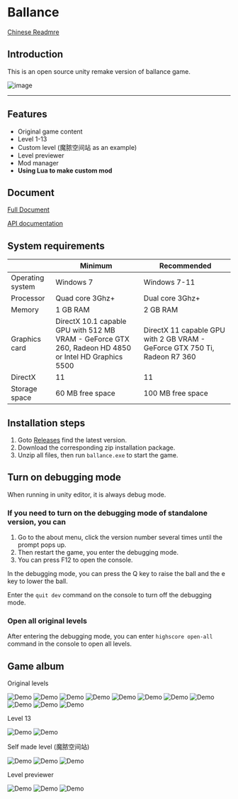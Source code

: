 # Ballance

[Chinese Readmre](./README.md)

## Introduction

This is an open source unity remake version of ballance game.

![image](/Assets/System/Textures/splash_app.bmp)

---

## Features

* Original game content
* Level 1-13
* Custom level (魔脓空间站 as an example)
* Level previewer
* Mod manager
* **Using Lua to make custom mod**

## Document

[Full Document](https://imengyu.github.io/Ballance/#/readme)

[API documentation](https://imengyu.github.io/Ballance/#/LuaApi/readme)

## System requirements

||Minimum|Recommended|
|---|---|---|
|Operating system|Windows 7|Windows 7-11|
|Processor|Quad core 3Ghz+|Dual core 3Ghz+|
|Memory|1 GB RAM|2 GB RAM|
|Graphics card|DirectX 10.1 capable GPU with 512 MB VRAM - GeForce GTX 260, Radeon HD 4850 or Intel HD Graphics 5500|DirectX 11 capable GPU with 2 GB VRAM - GeForce GTX 750 Ti, Radeon R7 360|
|DirectX|11|11|
|Storage space|60 MB free space|100 MB free space|

## Installation steps

1. Goto [Releases](https://github.com/imengyu/Ballance/releases) find the latest version.
2. Download the corresponding zip installation package.
3. Unzip all files, then run `ballance.exe` to start the game.

## Turn on debugging mode

When running in unity editor, it is always debug mode.

### If you need to turn on the debugging mode of standalone version, you can

1. Go to the about menu, click the version number several times until the prompt pops up.
2. Then restart the game, you enter the debugging mode.
3. You can press F12 to open the console.

In the debugging mode, you can press the Q key to raise the ball and the e key to lower the ball.

Enter the `quit dev` command on the console to turn off the debugging mode.

### Open all original levels

After entering the debugging mode, you can enter `highscore open-all` command in the console to open all levels.

## Game album

Original levels

![Demo](docs/DemoImages/11.jpg)
![Demo](docs/DemoImages/12.jpg)
![Demo](docs/DemoImages/13.jpg)
![Demo](docs/DemoImages/14.jpg)
![Demo](docs/DemoImages/18.jpg)
![Demo](docs/DemoImages/9.jpg)
![Demo](docs/DemoImages/6.jpg)
![Demo](docs/DemoImages/7.jpg)
![Demo](docs/DemoImages/15.jpg)
![Demo](docs/DemoImages/16.jpg)
![Demo](docs/DemoImages/17.jpg)

Level 13

![Demo](docs/DemoImages/9.gif)
![Demo](docs/DemoImages/10.png)

Self made level (魔脓空间站)

![Demo](docs/DemoImages/3.jpg)
![Demo](docs/DemoImages/4.jpg)
![Demo](docs/DemoImages/5.jpg)

Level previewer

![Demo](docs/DemoImages/8.jpg)
![Demo](docs/DemoImages/1.jpg)
![Demo](docs/DemoImages/2.jpg)